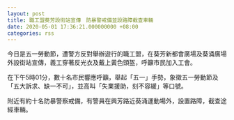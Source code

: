 ```yaml
---
layout: post
title: 職工盟葵芳設街站宣傳　防暴警戒備並設路障截查車輛
date: 2020-05-01 17:36:21.000000000 +08:00
categories: rss
---
```


今日是五一勞動節，遭警方反對舉辦遊行的職工盟，在葵芳新都會廣場及葵涌廣場外設街站宣傳，義工穿著反光衣及戴上黃色頭盔，呼籲市民加入工會。

在下午5時01分，數十名市民響應呼籲，舉起「五一」手勢，象徵五一勞動節及「五大訴求、缺一不可」，並高叫「失業援助，刻不容緩」等口號。

附近有約十名防暴警察戒備，有警員在興芳路近葵涌運動場外，設置路障，截查途經車輛。
